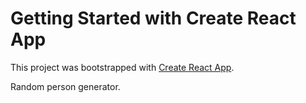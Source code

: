 # Getting Started with Create React App

This project was bootstrapped with [Create React App](https://github.com/facebook/create-react-app).

Random person generator.
